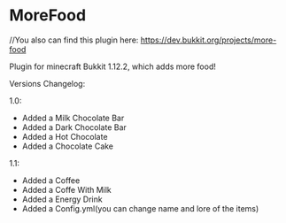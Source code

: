 # MoreFood
//You also can find this plugin here: https://dev.bukkit.org/projects/more-food

Plugin for minecraft Bukkit 1.12.2, which adds more food!

Versions Changelog:

1.0:
* Added a Milk Chocolate Bar
* Added a Dark Chocolate Bar
* Added a Hot Chocolate
* Added a Chocolate Cake

1.1:
* Added a Coffee
* Added a Coffe With Milk
* Added a Energy Drink
* Added a Config.yml(you can change name and lore of the items)
